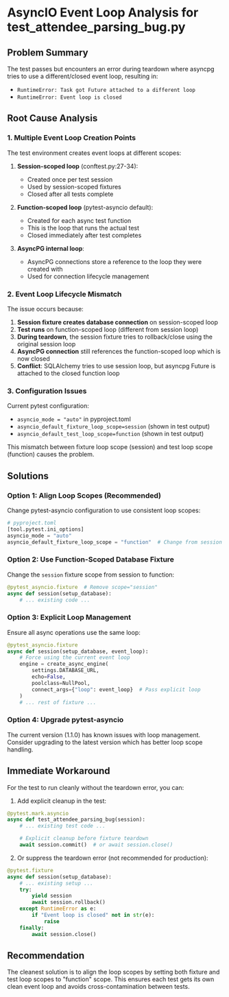 # AsyncIO Event Loop Analysis for test_attendee_parsing_bug.py

## Problem Summary
The test passes but encounters an error during teardown where asyncpg tries to use a different/closed event loop, resulting in:
- `RuntimeError: Task got Future attached to a different loop`
- `RuntimeError: Event loop is closed`

## Root Cause Analysis

### 1. Multiple Event Loop Creation Points

The test environment creates event loops at different scopes:

1. **Session-scoped loop** (conftest.py:27-34):
   - Created once per test session
   - Used by session-scoped fixtures
   - Closed after all tests complete

2. **Function-scoped loop** (pytest-asyncio default):
   - Created for each async test function
   - This is the loop that runs the actual test
   - Closed immediately after test completes

3. **AsyncPG internal loop**:
   - AsyncPG connections store a reference to the loop they were created with
   - Used for connection lifecycle management

### 2. Event Loop Lifecycle Mismatch

The issue occurs because:

1. **Session fixture creates database connection** on session-scoped loop
2. **Test runs** on function-scoped loop (different from session loop)
3. **During teardown**, the session fixture tries to rollback/close using the original session loop
4. **AsyncPG connection** still references the function-scoped loop which is now closed
5. **Conflict**: SQLAlchemy tries to use session loop, but asyncpg Future is attached to the closed function loop

### 3. Configuration Issues

Current pytest configuration:
- `asyncio_mode = "auto"` in pyproject.toml
- `asyncio_default_fixture_loop_scope=session` (shown in test output)
- `asyncio_default_test_loop_scope=function` (shown in test output)

This mismatch between fixture loop scope (session) and test loop scope (function) causes the problem.

## Solutions

### Option 1: Align Loop Scopes (Recommended)
Change pytest-asyncio configuration to use consistent loop scopes:

```python
# pyproject.toml
[tool.pytest.ini_options]
asyncio_mode = "auto"
asyncio_default_fixture_loop_scope = "function"  # Change from session to function
```

### Option 2: Use Function-Scoped Database Fixture
Change the `session` fixture scope from session to function:

```python
@pytest_asyncio.fixture  # Remove scope="session"
async def session(setup_database):
    # ... existing code ...
```

### Option 3: Explicit Loop Management
Ensure all async operations use the same loop:

```python
@pytest_asyncio.fixture
async def session(setup_database, event_loop):
    # Force using the current event loop
    engine = create_async_engine(
        settings.DATABASE_URL,
        echo=False,
        poolclass=NullPool,
        connect_args={"loop": event_loop}  # Pass explicit loop
    )
    # ... rest of fixture ...
```

### Option 4: Upgrade pytest-asyncio
The current version (1.1.0) has known issues with loop management. Consider upgrading to the latest version which has better loop scope handling.

## Immediate Workaround

For the test to run cleanly without the teardown error, you can:

1. Add explicit cleanup in the test:
```python
@pytest.mark.asyncio
async def test_attendee_parsing_bug(session):
    # ... existing test code ...

    # Explicit cleanup before fixture teardown
    await session.commit()  # or await session.close()
```

2. Or suppress the teardown error (not recommended for production):
```python
@pytest.fixture
async def session(setup_database):
    # ... existing setup ...
    try:
        yield session
        await session.rollback()
    except RuntimeError as e:
        if "Event loop is closed" not in str(e):
            raise
    finally:
        await session.close()
```

## Recommendation

The cleanest solution is to align the loop scopes by setting both fixture and test loop scopes to "function" scope. This ensures each test gets its own clean event loop and avoids cross-contamination between tests.